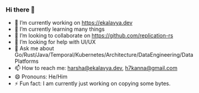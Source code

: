 ### Hi there 👋


- 🔭 I’m currently working on https://ekalavya.dev
- 🌱 I’m currently learning many things
- 👯 I’m looking to collaborate on https://github.com/replication-rs
- 🤔 I’m looking for help with UI/UX
- 💬 Ask me about Go/Rust/Java/Temporal/Kubernetes/Architecture/DataEngineering/DataPlatforms
- 📫 How to reach me: harsha@ekalavya.dev, h7kanna@gmail.com
- 😄 Pronouns: He/Him
- ⚡ Fun fact: I am currently just working on copying some bytes.
